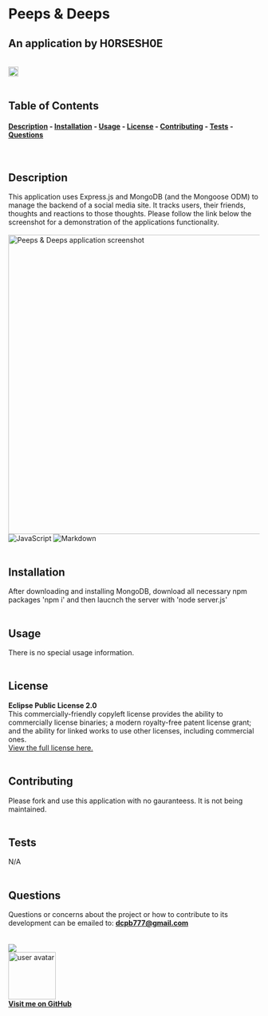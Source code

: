 
# Peeps & Deeps
## An application by H0RSESH0E  
&nbsp;  
[<img src='https://img.shields.io/badge/license-Eclipse Public License 2.0-blueviolet' alt="user avatar" height="20"/>](#license)  
&nbsp;&nbsp;  
## Table of Contents
#### [Description](#description)  -  [Installation](#installation)  -  [Usage](#usage) - [License](#license) - [Contributing](#contributing) - [Tests](#tests) - [Questions](#questions)
&nbsp;  
## Description  
This application uses Express.js and MongoDB (and the Mongoose ODM) to manage the backend of a social media site.  It tracks users, their friends, thoughts and reactions to those thoughts.  Please follow the link below the screenshot for a demonstration of the applications functionality.  
&nbsp;  
<img src="./assets/images/screenshot.png" alt="Peeps & Deeps application screenshot" width="600"/>    
![JavaScript](https://img.shields.io/badge/javascript-%23323330.svg?style=for-the-badge&logo=javascript&logoColor=%23F7DF1E) ![Markdown](https://img.shields.io/badge/markdown-%23000000.svg?style=for-the-badge&logo=markdown&logoColor=white)   
&nbsp;  
## Installation
After downloading and installing MongoDB, download all necessary npm packages 'npm i' and then laucnch the server with 'node server.js'  
&nbsp;  
## Usage
There is no special usage information.  
&nbsp;  
## License  

**Eclipse Public License 2.0**  
This commercially-friendly copyleft license provides the ability to commercially license binaries; a modern royalty-free patent license grant; and the ability for linked works to use other licenses, including commercial ones.  
[View the full license here.](./LICENSE/license.txt)  
&nbsp;  
## Contributing
Please fork and use this application with no gauranteess.  It is not being maintained.  
&nbsp;  
## Tests
N/A  
&nbsp;  
## Questions
Questions or concerns about the project or how to contribute to its development can be emailed to: **dcpb777@gmail.com**  
&nbsp;  
&nbsp;  
![](https://img.shields.io/badge/GitHub-100000?style=for-the-badge&logo=github&logoColor=white)  
<img src="https://github.com/H0RSESH0E.png" alt="user avatar" width="95"/>  
**[Visit me on GitHub](https://github.com/H0RSESH0E)**  
